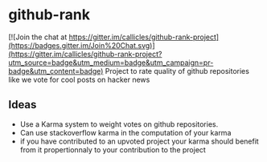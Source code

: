 # github-rank

[![Join the chat at https://gitter.im/callicles/github-rank-project](https://badges.gitter.im/Join%20Chat.svg)](https://gitter.im/callicles/github-rank-project?utm_source=badge&utm_medium=badge&utm_campaign=pr-badge&utm_content=badge)
Project to rate quality of github repositories like we vote for cool posts on hacker news

## Ideas
* Use a Karma system to weight votes on github repositories.
* Can use stackoverflow karma in the computation of your karma
* if you have contributed to an upvoted project your karma should benefit from it propertionnaly to your contribution to the project
